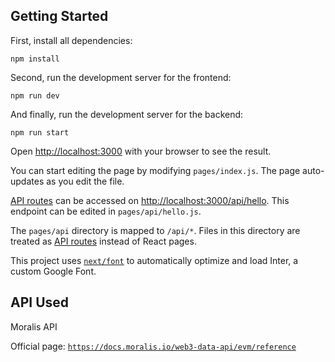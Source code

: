 
## Getting Started
First, install all dependencies:
```
npm install
```
Second, run the development server for the frontend:

```
npm run dev
```
And finally, run the development server for the backend:

```
npm run start
```

Open [http://localhost:3000](http://localhost:3000) with your browser to see the result.

You can start editing the page by modifying `pages/index.js`. The page auto-updates as you edit the file.

[API routes](https://nextjs.org/docs/api-routes/introduction) can be accessed on [http://localhost:3000/api/hello](http://localhost:3000/api/hello). This endpoint can be edited in `pages/api/hello.js`.

The `pages/api` directory is mapped to `/api/*`. Files in this directory are treated as [API routes](https://nextjs.org/docs/api-routes/introduction) instead of React pages.

This project uses [`next/font`](https://nextjs.org/docs/basic-features/font-optimization) to automatically optimize and load Inter, a custom Google Font.

## API Used
Moralis API

Official page: [`https://docs.moralis.io/web3-data-api/evm/reference`](https://docs.moralis.io/web3-data-api/evm/reference)
